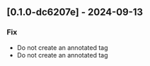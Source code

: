 ## [0.1.0-dc6207e] - 2024-09-13

### Fix

- Do not create an annotated tag
- Do not create an annotated tag

